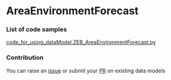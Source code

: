 # AreaEnvironmentForecast

### List of code samples 

<!-- 50-List of code -->

<!-- [code entry](link) -->
[code_for_using_dataModel.ZEB_AreaEnvironmentForecast.py](https://github.com/smart-data-models/dataModel.ZEB/blob/master/AreaEnvironmentForecast/code/code_for_using_dataModel.ZEB_AreaEnvironmentForecast.py)


<!-- /50-List of code -->

### Contribution
You can raise an [issue](https://github.com/smart-data-models/dataModel.ZEB/issues) or submit your [PR](https://github.com/smart-data-models/dataModel.ZEB/pulls) on existing data models
